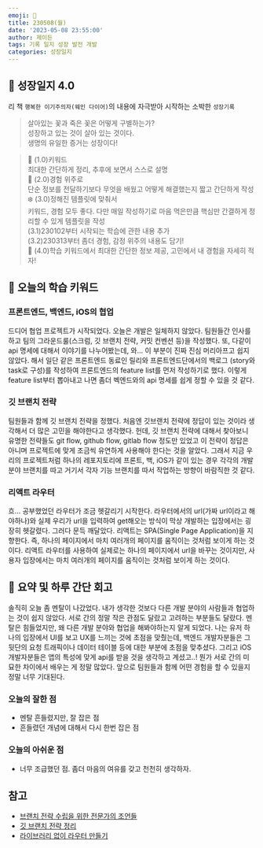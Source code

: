 ```yaml
---
emoji: 🌱
title: 230508(월)
date: '2023-05-08 23:55:00'
author: 제이든
tags: 기록 일지 성장 발전 개발
categories: 성장일지
---
```


## 🎄 성장일지 4.0
리
책 `행복한 이기주의자(웨인 다이어)`의 내용에 자극받아 시작하는 소박한 `성장기록`

> 살아있는 꽃과 죽은 꽃은 어떻게 구별하는가?<br/>
> 성장하고 있는 것이 살아 있는 것이다.<br/>
> 생명의 유일한 증거는 성장이다!

> 🌳 (1.0)키워드<br/>
> 최대한 간단하게 정리, 추후에 보면서 스스로 설명<br/>
> 🍉 (2.0)경험 위주로<br/>
> 단순 정보를 전달하기보다 무엇을 배웠고 어떻게 해결했는지 짧고 간단하게 작성<br/>
> ❄️ (3.0)정해진 템플릿에 맞춰서<br/>
> 키워드, 경험 모두 좋다. 다만 매일 작성하기로 마음 먹은만큼 핵심만 간결하게 정리할 수 있게 템플릿을 작성<br/>
> (3.1)230102부터 시작되는 학습에 관한 내용 추가<br/>
> (3.2)230313부터 좀더 경험, 감정 위주의 내용도 담기!<br/>
> 🌾 (4.0)학습 키워드에서 최대한 간단한 정보 제공, 고민에서 내 경험을 자세히 적자!<br/>

## 🔑 오늘의 학습 키워드

### 프론트엔드, 백엔드, iOS의 협업

드디어 협업 프로젝트가 시작되었다. 오늘은 개발은 일체하지 않았다. 팀원들간 인사를 하고 팀의 그라운드룰(스크럼, 깃 브랜치 전략, 커밋 컨벤션 등)을 작성했다. 또,
다같이 api 명세에 대해서 이야기를 나누어봤는데, 와... 이 부분이 진짜 진심 머리아프고 쉽지 않았다. 해서 일단 같은 프론트엔드 동료인 릴리와 프론트엔드단에서의 백로그
(story와 task로 구성)를 작성하여 프론트엔드의 feature list를 먼저 작성하기로 했다. 이렇게 feature list부터 뽑아내고 나면 좀더 벡엔드와의 api 명세를 쉽게 정할 수 있을 것 같다.

### 깃 브랜치 전략

팀원들과 함께 깃 브랜치 전략을 정했다. 처음엔 깃브랜치 전략에 정답이 있는 것이라 생각해서 더 많은 고민을 해야한다고 생각했다. 헌데, 깃 브랜치 전략에 대해서 찾아보니
유명한 전략들도 git flow, github flow, gitlab flow 정도만 있었고 이 전략이 정답은 아니며 프로젝트에 맞게 조금씩 유연하게 사용해야 한다는 것을 알았다. 그래서
지금 우리의 프로젝트처럼 하나의 레포지토리에 프론트, 백, iOS가 같이 있는 경우 각각의 개발 분야 브랜치를 따고 거기서 각자 기능 브랜치를 따서 작업하는 방향이 바람직한 것 같다.

### 리액트 라우터

흐... 공부했었던 라우터가 조금 헷갈리기 시작한다. 라우터에서의 url(가짜 url이라고 해야하나)와 실제 우리가 url을 입력하여 get해오는 방식이 막상 개발하는 입장에서는
굉장히 헷갈렸다. 그러다 문득 깨달았다. 리액트는 SPA(Single Page Application)을 지향한다. 즉, 하나의 페이지에서 마치 여러개의 페이지를 움직이는 것처럼 보이게 하는 것이다.
리액트 라우터를 사용하여 실제로는 하나의 페이지에서 url을 바꾸는 것이지만, 사용자 입장에서는 마치 여러개의 페이지를 움직이는 것처럼 보이게 하는 것이다.

## 📝 요약 및 하루 간단 회고

솔직히 오늘 좀 멘탈이 나갔었다. 내가 생각한 것보다 다른 개발 분야의 사람들과 협업하는 것이 쉽지 않았다. 서로 간의 정말 작은 관점도 달랐고 고려하는 부분들도 달랐다.
멘탈은 힘들었지만, 왜 다른 개발 분야와 협업을 해봐야하는지 알게 되었다. 나는 유저 하나의 입장에서 UI를 보고 UX를 느끼는 것에 초점을 맞췄는데, 백엔드 개발자분들은
그 뒷단의 요청 트래픽이나 데이터 테이블 등에 대한 부분에 초점을 맞추셨다. 그리고 iOS 개발자분들은 앱의 특성에 맞게 api를 받을 것을 생각하고 계셨고..! 뭔가 서로 간의
미묘한 차이에서 배우는 게 정말 많았다. 앞으로 팀원들과 함께 어떤 경험을 할 수 있을지 정말 너무 기대된다.

### 오늘의 잘한 점

- 멘탈 흔들렸지만, 잘 잡은 점
- 흔들렸던 개념에 대해서 다시 한번 잡은 점

### 오늘의 아쉬운 점

- 너무 조급했던 점. 좀더 마음의 여유를 갖고 천천히 생각하자.

## 참고

- [브랜치 전략 수립을 위한 전문가의 조언들](https://blog.hwahae.co.kr/all/tech/9507)
- [깃 브랜치 전략 정리](https://inpa.tistory.com/entry/GIT-%E2%9A%A1%EF%B8%8F-github-flow-git-flow-%F0%9F%93%88-%EB%B8%8C%EB%9E%9C%EC%B9%98-%EC%A0%84%EB%9E%B5)
- [라이브러리 없이 라우터 만들기](https://fe-developers.kakaoent.com/2022/221124-router-without-library/)

```toc

```
